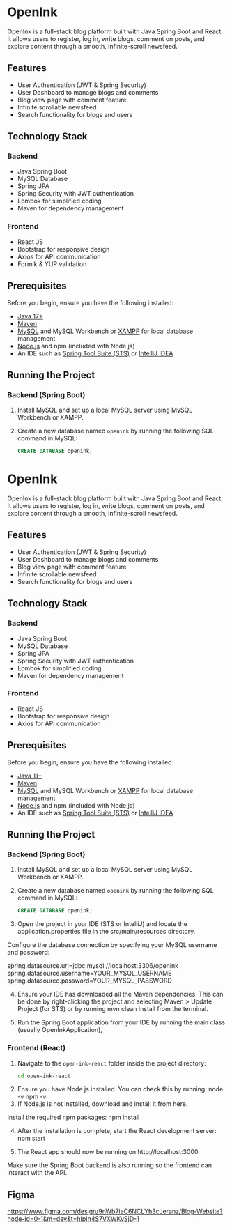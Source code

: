 # OpenInk

OpenInk is a full-stack blog platform built with Java Spring Boot and React. It allows users to register, log in, write blogs, comment on posts, and explore content through a smooth, infinite-scroll newsfeed.

## Features

- User Authentication (JWT & Spring Security)
- User Dashboard to manage blogs and comments
- Blog view page with comment feature
- Infinite scrollable newsfeed
- Search functionality for blogs and users

## Technology Stack

### Backend
- Java Spring Boot
- MySQL Database
- Spring JPA
- Spring Security with JWT authentication
- Lombok for simplified coding
- Maven for dependency management

### Frontend
- React JS
- Bootstrap for responsive design
- Axios for API communication
- Formik & YUP validation
## Prerequisites

Before you begin, ensure you have the following installed:

- [Java 17+](https://www.oracle.com/java/technologies/javase-jdk11-downloads.html)
- [Maven](https://maven.apache.org/install.html)
- [MySQL](https://dev.mysql.com/downloads/installer/) and MySQL Workbench or [XAMPP](https://www.apachefriends.org/index.html) for local database management
- [Node.js](https://nodejs.org/) and npm (included with Node.js)
- An IDE such as [Spring Tool Suite (STS)](https://spring.io/tools) or [IntelliJ IDEA](https://www.jetbrains.com/idea/)

## Running the Project

### Backend (Spring Boot)

1. Install MySQL and set up a local MySQL server using MySQL Workbench or XAMPP.

2. Create a new database named `openink` by running the following SQL command in MySQL:
   ```sql
   CREATE DATABASE openink;
# OpenInk

OpenInk is a full-stack blog platform built with Java Spring Boot and React. It allows users to register, log in, write blogs, comment on posts, and explore content through a smooth, infinite-scroll newsfeed.

## Features

- User Authentication (JWT & Spring Security)
- User Dashboard to manage blogs and comments
- Blog view page with comment feature
- Infinite scrollable newsfeed
- Search functionality for blogs and users

## Technology Stack

### Backend
- Java Spring Boot
- MySQL Database
- Spring JPA
- Spring Security with JWT authentication
- Lombok for simplified coding
- Maven for dependency management

### Frontend
- React JS
- Bootstrap for responsive design
- Axios for API communication

## Prerequisites

Before you begin, ensure you have the following installed:

- [Java 11+](https://www.oracle.com/java/technologies/javase-jdk11-downloads.html)
- [Maven](https://maven.apache.org/install.html)
- [MySQL](https://dev.mysql.com/downloads/installer/) and MySQL Workbench or [XAMPP](https://www.apachefriends.org/index.html) for local database management
- [Node.js](https://nodejs.org/) and npm (included with Node.js)
- An IDE such as [Spring Tool Suite (STS)](https://spring.io/tools) or [IntelliJ IDEA](https://www.jetbrains.com/idea/)

## Running the Project

### Backend (Spring Boot)

1. Install MySQL and set up a local MySQL server using MySQL Workbench or XAMPP.

2. Create a new database named `openink` by running the following SQL command in MySQL:
   ```sql
   CREATE DATABASE openink;
3. Open the project in your IDE (STS or IntelliJ) and locate the application.properties file in the src/main/resources directory.

Configure the database connection by specifying your MySQL username and password:

spring.datasource.url=jdbc:mysql://localhost:3306/openink
spring.datasource.username=YOUR_MYSQL_USERNAME
spring.datasource.password=YOUR_MYSQL_PASSWORD

4. Ensure your IDE has downloaded all the Maven dependencies. This can be done by right-clicking the project and selecting Maven > Update Project (for STS) or by running mvn clean install from the terminal.

5. Run the Spring Boot application from your IDE by running the main class (usually OpenInkApplication),

### Frontend (React)

1. Navigate to the `open-ink-react` folder inside the project directory:
   ```bash
   cd open-ink-react
2. Ensure you have Node.js installed. You can check this by running:
   node -v
   npm -v
3. If Node.js is not installed, download and install it from here.

Install the required npm packages:
npm install

4. After the installation is complete, start the React development server:
   npm start

5. The React app should now be running on http://localhost:3000.

Make sure the Spring Boot backend is also running so the frontend can interact with the API.


## Figma
https://www.figma.com/design/9nWb7ieC6NCLYh3cJeranz/Blog-Website?node-id=0-1&m=dev&t=hIpIn4S7VXWKvSjD-1